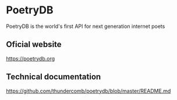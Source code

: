 # PoetryDB

PoetryDB is the world's first API for next generation internet poets

## Oficial website

<https://poetrydb.org>

## Technical documentation

<https://github.com/thundercomb/poetrydb/blob/master/README.md>
